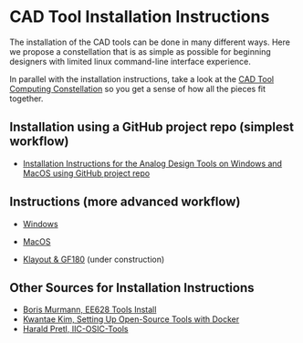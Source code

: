 # CAD Tool Installation Instructions

The installation of the CAD tools can be done in many different ways. Here we propose a constellation that is as simple as possible for beginning designers with limited linux  command-line interface experience.

In parallel with the installation instructions, take a look at the [CAD Tool Computing Constellation](../CAD_tool_computing_constellation/README.md) so you get a sense of how all the pieces fit together. 

## Installation using a GitHub project repo (simplest workflow)

- [Installation Instructions for the Analog Design Tools on Windows and MacOS using GitHub project repo](install_using_repo.md)

## Instructions (more advanced workflow)

- [Windows](windows.md)
- [MacOS](macos.md)

- [Klayout & GF180](../klayout_pcells/README.md) (under construction)

## Other Sources for Installation Instructions

- [Boris Murmann, EE628 Tools Install](https://github.com/bmurmann/EE628/tree/main/3_Tools)
- [Kwantae Kim, Setting Up Open-Source Tools with Docker](https://kwantaekim.github.io/2024/05/25/OSE-Docker/)
- [Harald Pretl, IIC-OSIC-Tools](https://github.com/iic-jku/IIC-OSIC-TOOLS)

